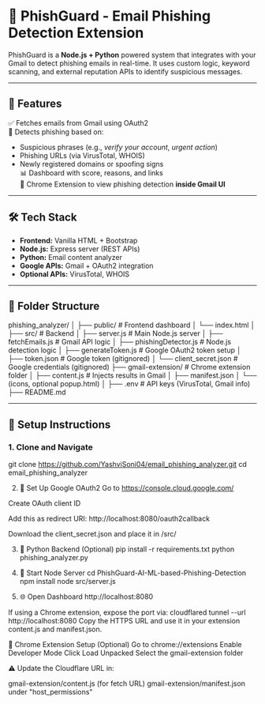 # 📧 PhishGuard - Email Phishing Detection Extension

PhishGuard is a **Node.js + Python** powered system that integrates with your Gmail to detect phishing emails in real-time. It uses custom logic, keyword scanning, and external reputation APIs to identify suspicious messages.

---

## 🚀 Features

✅ Fetches emails from Gmail using OAuth2  
🚨 Detects phishing based on:
- Suspicious phrases (e.g., *verify your account*, *urgent action*)
- Phishing URLs (via VirusTotal, WHOIS)
- Newly registered domains or spoofing signs  
📊 Dashboard with score, reasons, and links  
🧩 Chrome Extension to view phishing detection **inside Gmail UI**

---

## 🛠️ Tech Stack

- **Frontend:** Vanilla HTML + Bootstrap
- **Node.js:** Express server (REST APIs)
- **Python:** Email content analyzer
- **Google APIs:** Gmail + OAuth2 integration
- **Optional APIs:** VirusTotal, WHOIS

---

## 📁 Folder Structure

phishing_analyzer/
│
├── public/ # Frontend dashboard
│ └── index.html
│
├── src/ # Backend
│ ├── server.js # Main Node.js server
│ ├── fetchEmails.js # Gmail API logic
│ ├── phishingDetector.js # Node.js detection logic
│ ├── generateToken.js # Google OAuth2 token setup
│ ├── token.json # Google token (gitignored)
│ └── client_secret.json # Google credentials (gitignored)
├── gmail-extension/ # Chrome extension folder
│ ├── content.js # Injects results in Gmail
│ ├── manifest.json
│ └── (icons, optional popup.html)
│
├── .env # API keys (VirusTotal, Gmail info)
├── README.md


---

## 🔧 Setup Instructions

### 1. Clone and Navigate

git clone https://github.com/YashviSoni04/email_phishing_analyzer.git
cd email_phishing_analyzer



2. 🔑 Set Up Google OAuth2
Go to https://console.cloud.google.com/

Create OAuth client ID

Add this as redirect URI:
http://localhost:8080/oauth2callback

Download the client_secret.json and place it in /src/


3. 🧠 Python Backend (Optional)
pip install -r requirements.txt
python phishing_analyzer.py  

4. 🚀 Start Node Server
cd PhishGuard-AI-ML-based-Phishing-Detection
npm install
node src/server.js

5. 🌐 Open Dashboard
http://localhost:8080

If using a Chrome extension, expose the port via:
cloudflared tunnel --url http://localhost:8080
Copy the HTTPS URL and use it in your extension content.js and manifest.json.

🧩 Chrome Extension Setup (Optional)
Go to chrome://extensions
Enable Developer Mode
Click Load Unpacked
Select the gmail-extension folder

⚠️ Update the Cloudflare URL in:

gmail-extension/content.js (for fetch URL)
gmail-extension/manifest.json under "host_permissions"

